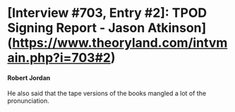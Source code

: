 # [Interview #703, Entry #2]: TPOD Signing Report - Jason Atkinson](https://www.theoryland.com/intvmain.php?i=703#2)

#### Robert Jordan

He also said that the tape versions of the books mangled a lot of the pronunciation.

